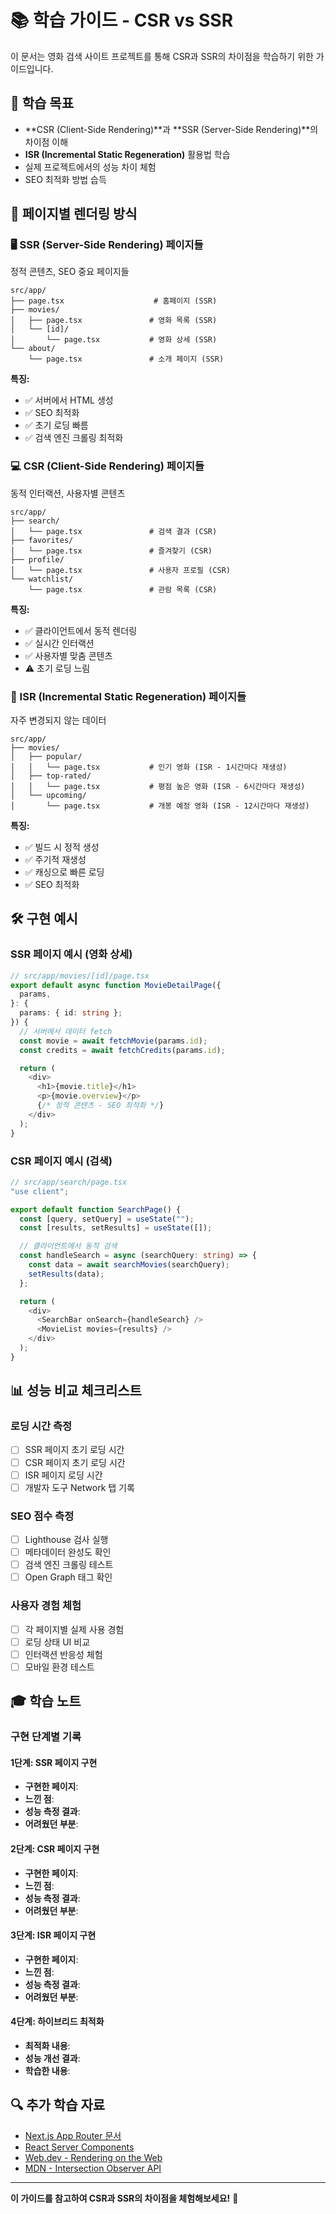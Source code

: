 # 📚 학습 가이드 - CSR vs SSR

이 문서는 영화 검색 사이트 프로젝트를 통해 CSR과 SSR의 차이점을 학습하기 위한 가이드입니다.

## 🎯 학습 목표

- **CSR (Client-Side Rendering)**과 **SSR (Server-Side Rendering)**의 차이점 이해
- **ISR (Incremental Static Regeneration)** 활용법 학습
- 실제 프로젝트에서의 성능 차이 체험
- SEO 최적화 방법 습득

## 📁 페이지별 렌더링 방식

### 🖥️ SSR (Server-Side Rendering) 페이지들

정적 콘텐츠, SEO 중요 페이지들

```
src/app/
├── page.tsx                    # 홈페이지 (SSR)
├── movies/
│   ├── page.tsx               # 영화 목록 (SSR)
│   └── [id]/
│       └── page.tsx           # 영화 상세 (SSR)
└── about/
    └── page.tsx               # 소개 페이지 (SSR)
```

**특징:**

- ✅ 서버에서 HTML 생성
- ✅ SEO 최적화
- ✅ 초기 로딩 빠름
- ✅ 검색 엔진 크롤링 최적화

### 💻 CSR (Client-Side Rendering) 페이지들

동적 인터랙션, 사용자별 콘텐츠

```
src/app/
├── search/
│   └── page.tsx               # 검색 결과 (CSR)
├── favorites/
│   └── page.tsx               # 즐겨찾기 (CSR)
├── profile/
│   └── page.tsx               # 사용자 프로필 (CSR)
└── watchlist/
    └── page.tsx               # 관람 목록 (CSR)
```

**특징:**

- ✅ 클라이언트에서 동적 렌더링
- ✅ 실시간 인터랙션
- ✅ 사용자별 맞춤 콘텐츠
- ⚠️ 초기 로딩 느림

### 🔄 ISR (Incremental Static Regeneration) 페이지들

자주 변경되지 않는 데이터

```
src/app/
├── movies/
│   ├── popular/
│   │   └── page.tsx           # 인기 영화 (ISR - 1시간마다 재생성)
│   ├── top-rated/
│   │   └── page.tsx           # 평점 높은 영화 (ISR - 6시간마다 재생성)
│   └── upcoming/
│       └── page.tsx           # 개봉 예정 영화 (ISR - 12시간마다 재생성)
```

**특징:**

- ✅ 빌드 시 정적 생성
- ✅ 주기적 재생성
- ✅ 캐싱으로 빠른 로딩
- ✅ SEO 최적화

## 🛠️ 구현 예시

### SSR 페이지 예시 (영화 상세)

```typescript
// src/app/movies/[id]/page.tsx
export default async function MovieDetailPage({
  params,
}: {
  params: { id: string };
}) {
  // 서버에서 데이터 fetch
  const movie = await fetchMovie(params.id);
  const credits = await fetchCredits(params.id);

  return (
    <div>
      <h1>{movie.title}</h1>
      <p>{movie.overview}</p>
      {/* 정적 콘텐츠 - SEO 최적화 */}
    </div>
  );
}
```

### CSR 페이지 예시 (검색)

```typescript
// src/app/search/page.tsx
"use client";

export default function SearchPage() {
  const [query, setQuery] = useState("");
  const [results, setResults] = useState([]);

  // 클라이언트에서 동적 검색
  const handleSearch = async (searchQuery: string) => {
    const data = await searchMovies(searchQuery);
    setResults(data);
  };

  return (
    <div>
      <SearchBar onSearch={handleSearch} />
      <MovieList movies={results} />
    </div>
  );
}
```

## 📊 성능 비교 체크리스트

### 로딩 시간 측정

- [ ] SSR 페이지 초기 로딩 시간
- [ ] CSR 페이지 초기 로딩 시간
- [ ] ISR 페이지 로딩 시간
- [ ] 개발자 도구 Network 탭 기록

### SEO 점수 측정

- [ ] Lighthouse 검사 실행
- [ ] 메타데이터 완성도 확인
- [ ] 검색 엔진 크롤링 테스트
- [ ] Open Graph 태그 확인

### 사용자 경험 체험

- [ ] 각 페이지별 실제 사용 경험
- [ ] 로딩 상태 UI 비교
- [ ] 인터랙션 반응성 체험
- [ ] 모바일 환경 테스트

## 🎓 학습 노트

### 구현 단계별 기록

#### 1단계: SSR 페이지 구현

- **구현한 페이지**:
- **느낀 점**:
- **성능 측정 결과**:
- **어려웠던 부분**:

#### 2단계: CSR 페이지 구현

- **구현한 페이지**:
- **느낀 점**:
- **성능 측정 결과**:
- **어려웠던 부분**:

#### 3단계: ISR 페이지 구현

- **구현한 페이지**:
- **느낀 점**:
- **성능 측정 결과**:
- **어려웠던 부분**:

#### 4단계: 하이브리드 최적화

- **최적화 내용**:
- **성능 개선 결과**:
- **학습한 내용**:

## 🔍 추가 학습 자료

- [Next.js App Router 문서](https://nextjs.org/docs/app)
- [React Server Components](https://react.dev/learn/server-components)
- [Web.dev - Rendering on the Web](https://web.dev/rendering-on-the-web/)
- [MDN - Intersection Observer API](https://developer.mozilla.org/en-US/docs/Web/API/Intersection_Observer_API)

---

**이 가이드를 참고하여 CSR과 SSR의 차이점을 체험해보세요!** 🚀
